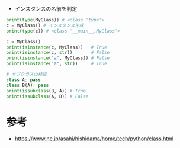 - インスタンスの名前を判定
```py
print(type(MyClass)) # <class 'type'>
c = MyClass() # インスタンス生成
print(type(c)) # <class '__main__.MyClass'>

c = MyClass()
print(isinstance(c, MyClass))   # True
print(isinstance(c, str))       # False
print(isinstance("a", MyClass)) # False
print(isinstance("a", str))     # True

# サブクラスの検証
class A: pass
class B(A): pass
print(issubclass(B, A)) # True
print(issubclass(A, B)) # False
```
# 参考
- https://www.ne.jp/asahi/hishidama/home/tech/python/class.html
